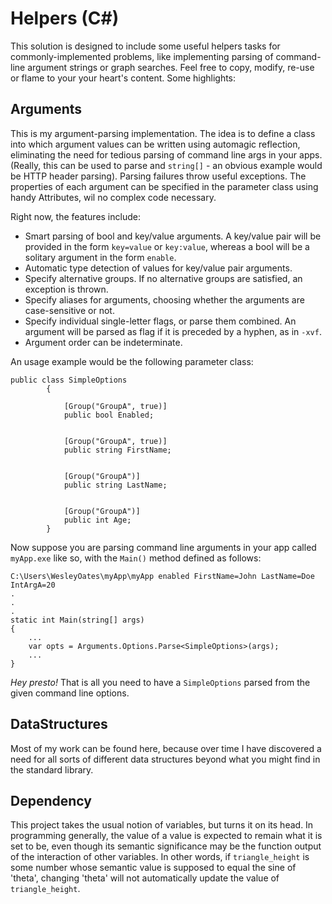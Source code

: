 # Helpers (C#)

This solution is designed to include some useful helpers tasks for commonly-implemented problems, like implementing 
parsing of command-line argument strings or graph searches.  Feel free to copy, modify, re-use or flame to your 
your heart's content.  Some  highlights:

## Arguments

This is my argument-parsing implementation.  The idea is to define a class into which argument values can be written 
using automagic reflection, eliminating the need for tedious parsing of command line args in your apps.  (Really, this 
can be used to parse and `string[]` - an obvious example would be HTTP header parsing).  Parsing failures throw useful 
exceptions.  The properties of each argument can be specified in the parameter class using handy Attributes, wil no 
complex code necessary.

Right now, the features include:
- Smart parsing of bool and key/value arguments.  A key/value pair will be provided in the form `key=value` or 
`key:value`, whereas a bool will be a solitary argument in the form `enable`.
- Automatic type detection of values for key/value pair arguments.
- Specify alternative groups.  If no alternative groups are satisfied, an exception is thrown.
- Specify aliases for arguments, choosing whether the arguments are case-sensitive or not.
- Specify individual single-letter flags, or parse them combined.  An argument will be parsed as flag if it is 
preceded by a hyphen, as in `-xvf`.
- Argument order can be indeterminate.

An usage example would be the following parameter class:

```
public class SimpleOptions
        {
            
            [Group("GroupA", true)]
            public bool Enabled;

            
            [Group("GroupA", true)]
            public string FirstName;

            
            [Group("GroupA")]
            public string LastName;

            
            [Group("GroupA")]
            public int Age;
        }
```

Now suppose you are parsing command line arguments in your app called `myApp.exe` like so, with the `Main()` method 
defined as follows:

```
C:\Users\WesleyOates\myApp\myApp enabled FirstName=John LastName=Doe IntArgA=20
.
.
.
static int Main(string[] args) 
{
	...
	var opts = Arguments.Options.Parse<SimpleOptions>(args);
	...
}
```

_Hey presto!_  That is all you need to have a `SimpleOptions` parsed from the given command line options.

## DataStructures

Most of my work can be found here, because over time I have discovered a need for all sorts of different data 
structures beyond what you might find in the standard library.

## Dependency

This project takes the usual notion of variables, but turns it on its head.  In programming generally, the value of 
a value is expected to remain what it is set to be, even though its semantic significance may be the function output 
of the interaction of other variables.  In other words, if `triangle_height` is some number whose semantic value is 
supposed to equal the sine of 'theta', changing 'theta' will not automatically update the value of `triangle_height`.
